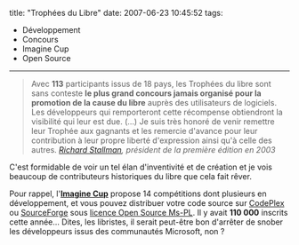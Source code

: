 title: "Trophées du Libre"
date: 2007-06-23 10:45:52
tags:
  - Développement
  - Concours
  - Imagine Cup
  - Open Source
---

> Avec **113** participants issus de 18 pays, les Trophées du libre sont sans conteste **le plus grand concours jamais organisé pour la promotion de la cause du libre** auprès des utilisateurs de logiciels. Les développeurs qui remporteront cette récompense obtiendront la visibilité qui leur est due. (&#8230;) Je suis très honoré de venir remettre leur Trophée aux gagnants et les remercie d'avance pour leur contribution à leur propre liberté d'expression ainsi qu'à celle des autres.
>   <cite>[Richard Stallman](//fr.wikipedia.org/wiki/Richard_Stallman), président de la première édition en 2003</cite>

C'est formidable de voir un tel élan d'inventivité et de création et je vois beaucoup de contributeurs historiques du libre que cela fait rêver.

Pour rappel, l'**[Imagine Cup](//www.microsoft.com/france/etudiants/vivre-un-challenge/imagine-cup-france/concours-informatique.aspx)** propose 14 compétitions dont plusieurs en développement, et vous pouvez distribuer votre code source sur [CodePlex](//www.codeplex.com/) ou [SourceForge](//sourceforge.net/) sous [licence Open Source Ms-PL](//www.microsoft.com/en-us/openness/licenses.aspx). Il y avait **110 000** inscrits cette année&#8230; Dites, les libristes, il serait peut-être bon d'arrêter de snober les développeurs issus des communautés Microsoft, non ?